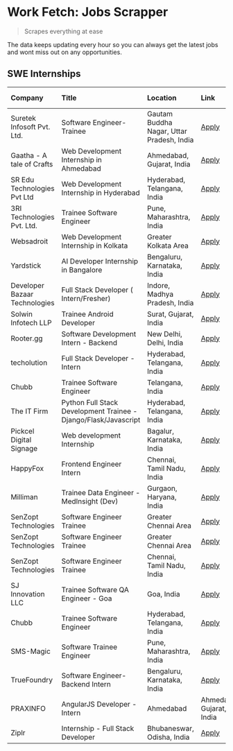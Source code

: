 # Work Fetch: Jobs Scrapper
> Scrapes everything at ease

The data keeps updating every hour so you can always get the latest jobs and wont miss out on any opportunities.

## SWE Internships
<!--START_SECTION:workfetch-->
| Company                       | Title                                                           | Location                                  | Link                                                                                                                                                                                                                                                                               | Date Posted   |
|:------------------------------|:----------------------------------------------------------------|:------------------------------------------|:-----------------------------------------------------------------------------------------------------------------------------------------------------------------------------------------------------------------------------------------------------------------------------------|:--------------|
| Suretek Infosoft Pvt. Ltd.    | Software Engineer-Trainee                                       | Gautam Buddha Nagar, Uttar Pradesh, India | [Apply](https://in.linkedin.com/jobs/view/software-engineer-trainee-at-suretek-infosoft-pvt-ltd-3916999948?position=7&pageNum=0&refId=klpBLCXCOKf0LlhqRBfa0Q%3D%3D&trackingId=i4Roijw5ht5xiirMLjHg0g%3D%3D&trk=public_jobs_jserp-result_search-card)                               | 2024-05-04    |
| Gaatha - A tale of Crafts     | Web Development Internship in Ahmedabad                         | Ahmedabad, Gujarat, India                 | [Apply](https://in.linkedin.com/jobs/view/web-development-internship-in-ahmedabad-at-gaatha-a-tale-of-crafts-3916399935?position=6&pageNum=10&refId=kYh%2BzdnH%2FTw%2BYxahRzhVOA%3D%3D&trackingId=zWW8GPPcIpRf%2FGAGYox2PQ%3D%3D&trk=public_jobs_jserp-result_search-card)         | 2024-05-02    |
| SR Edu Technologies Pvt Ltd   | Web Development Internship in Hyderabad                         | Hyderabad, Telangana, India               | [Apply](https://in.linkedin.com/jobs/view/web-development-internship-in-hyderabad-at-sr-edu-technologies-pvt-ltd-3915582854?position=8&pageNum=0&refId=klpBLCXCOKf0LlhqRBfa0Q%3D%3D&trackingId=zcJxMmv6Uyc2neEnjT806g%3D%3D&trk=public_jobs_jserp-result_search-card)              | 2024-05-01    |
| 3RI Technologies Pvt. Ltd.    | Trainee Software Engineer                                       | Pune, Maharashtra, India                  | [Apply](https://in.linkedin.com/jobs/view/trainee-software-engineer-at-3ri-technologies-pvt-ltd-3912869178?position=10&pageNum=5&refId=Tv%2BNDF%2F%2FUE5x0FOACTU1hA%3D%3D&trackingId=6LygsT65dfrt5r3J%2BgXeLw%3D%3D&trk=public_jobs_jserp-result_search-card)                      | 2024-05-01    |
| Websadroit                    | Web Development Internship in Kolkata                           | Greater Kolkata Area                      | [Apply](https://in.linkedin.com/jobs/view/web-development-internship-in-kolkata-at-websadroit-3914688651?position=3&pageNum=7&refId=ji3XfsRjeGWvzoPxhyz6kw%3D%3D&trackingId=XoTC74GjQuBPG3cLhD9Ymw%3D%3D&trk=public_jobs_jserp-result_search-card)                                 | 2024-04-30    |
| Yardstick                     | AI Developer Internship in Bangalore                            | Bengaluru, Karnataka, India               | [Apply](https://in.linkedin.com/jobs/view/ai-developer-internship-in-bangalore-at-yardstick-3912040150?position=3&pageNum=0&refId=klpBLCXCOKf0LlhqRBfa0Q%3D%3D&trackingId=gysjailNzwVm6P%2FZUFtctQ%3D%3D&trk=public_jobs_jserp-result_search-card)                                 | 2024-04-26    |
| Developer Bazaar Technologies | Full Stack Developer ( Intern/Fresher)                          | Indore, Madhya Pradesh, India             | [Apply](https://in.linkedin.com/jobs/view/full-stack-developer-intern-fresher-at-developer-bazaar-technologies-3911563564?position=2&pageNum=7&refId=ji3XfsRjeGWvzoPxhyz6kw%3D%3D&trackingId=IBEiBN1nqP35zkHFKBxMcQ%3D%3D&trk=public_jobs_jserp-result_search-card)                | 2024-04-26    |
| Solwin Infotech LLP           | Trainee Android Developer                                       | Surat, Gujarat, India                     | [Apply](https://in.linkedin.com/jobs/view/trainee-android-developer-at-solwin-infotech-llp-3909398018?position=4&pageNum=7&refId=ji3XfsRjeGWvzoPxhyz6kw%3D%3D&trackingId=nDxcXrBvAo2Nc6A0pvPkfw%3D%3D&trk=public_jobs_jserp-result_search-card)                                    | 2024-04-26    |
| Rooter.gg                     | Software Development Intern - Backend                           | New Delhi, Delhi, India                   | [Apply](https://in.linkedin.com/jobs/view/software-development-intern-backend-at-rooter-gg-3907328993?position=1&pageNum=7&refId=ji3XfsRjeGWvzoPxhyz6kw%3D%3D&trackingId=EpK%2BqB%2BCxXWSMy7WngfWKQ%3D%3D&trk=public_jobs_jserp-result_search-card)                                | 2024-04-23    |
| techolution                   | Full Stack Developer - Intern                                   | Hyderabad, Telangana, India               | [Apply](https://in.linkedin.com/jobs/view/full-stack-developer-intern-at-techolution-3904814977?position=6&pageNum=2&refId=ZIFbiThcd4jhjQZguaQRtw%3D%3D&trackingId=3TIfGa9TNVLueioFNumcwQ%3D%3D&trk=public_jobs_jserp-result_search-card)                                          | 2024-04-18    |
| Chubb                         | Trainee Software Engineer                                       | Telangana, India                          | [Apply](https://in.linkedin.com/jobs/view/trainee-software-engineer-at-chubb-3909641440?position=2&pageNum=0&refId=klpBLCXCOKf0LlhqRBfa0Q%3D%3D&trackingId=wZPIUeQ%2B6oU%2ByA%2FobAtALg%3D%3D&trk=public_jobs_jserp-result_search-card)                                            | 2024-03-30    |
| The IT Firm                   | Python Full Stack Development Trainee - Django/Flask/Javascript | Hyderabad, Telangana, India               | [Apply](https://in.linkedin.com/jobs/view/python-full-stack-development-trainee-django-flask-javascript-at-the-it-firm-3864185812?position=8&pageNum=10&refId=kYh%2BzdnH%2FTw%2BYxahRzhVOA%3D%3D&trackingId=pNutZ8tpEspIKnQ5zEwDHQ%3D%3D&trk=public_jobs_jserp-result_search-card) | 2024-03-22    |
| Pickcel Digital Signage       | Web development Internship                                      | Bagalur, Karnataka, India                 | [Apply](https://in.linkedin.com/jobs/view/web-development-internship-at-pickcel-digital-signage-3849506118?position=8&pageNum=5&refId=Tv%2BNDF%2F%2FUE5x0FOACTU1hA%3D%3D&trackingId=yomCBSwqA%2F%2FPRcFaJYyvxg%3D%3D&trk=public_jobs_jserp-result_search-card)                     | 2024-03-08    |
| HappyFox                      | Frontend Engineer Intern                                        | Chennai, Tamil Nadu, India                | [Apply](https://in.linkedin.com/jobs/view/frontend-engineer-intern-at-happyfox-3848357951?position=5&pageNum=5&refId=Tv%2BNDF%2F%2FUE5x0FOACTU1hA%3D%3D&trackingId=EjjFONuhQuMLgbphlIX1uw%3D%3D&trk=public_jobs_jserp-result_search-card)                                          | 2024-03-07    |
| Milliman                      | Trainee Data Engineer - MedInsight (Dev)                        | Gurgaon, Haryana, India                   | [Apply](https://in.linkedin.com/jobs/view/trainee-data-engineer-medinsight-dev-at-milliman-3789275187?position=10&pageNum=7&refId=ji3XfsRjeGWvzoPxhyz6kw%3D%3D&trackingId=F75rtjesZfLExDgtl4VmRg%3D%3D&trk=public_jobs_jserp-result_search-card)                                   | 2024-02-23    |
| SenZopt Technologies          | Software Engineer Trainee                                       | Greater Chennai Area                      | [Apply](https://in.linkedin.com/jobs/view/software-engineer-trainee-at-senzopt-technologies-3827688781?position=5&pageNum=0&refId=klpBLCXCOKf0LlhqRBfa0Q%3D%3D&trackingId=gGFmvOOtpko50Lxixb6dlg%3D%3D&trk=public_jobs_jserp-result_search-card)                                   | 2024-02-12    |
| SenZopt Technologies          | Software Engineer Trainee                                       | Greater Chennai Area                      | [Apply](https://in.linkedin.com/jobs/view/software-engineer-trainee-at-senzopt-technologies-3827688781?position=8&pageNum=2&refId=ZIFbiThcd4jhjQZguaQRtw%3D%3D&trackingId=he2Kjmoy%2B%2FO01DKpl2WyrA%3D%3D&trk=public_jobs_jserp-result_search-card)                               | 2024-02-12    |
| SenZopt Technologies          | Software Engineer Trainee                                       | Chennai, Tamil Nadu, India                | [Apply](https://in.linkedin.com/jobs/view/software-engineer-trainee-at-senzopt-technologies-3827686880?position=2&pageNum=5&refId=Tv%2BNDF%2F%2FUE5x0FOACTU1hA%3D%3D&trackingId=IiuvKehtmfhecAZcd%2FSDtA%3D%3D&trk=public_jobs_jserp-result_search-card)                           | 2024-02-12    |
| SJ Innovation LLC             | Trainee Software QA Engineer - Goa                              | Goa, India                                | [Apply](https://in.linkedin.com/jobs/view/trainee-software-qa-engineer-goa-at-sj-innovation-llc-3804578231?position=5&pageNum=10&refId=kYh%2BzdnH%2FTw%2BYxahRzhVOA%3D%3D&trackingId=ViwoCs2UYoTblDkZvviqDg%3D%3D&trk=public_jobs_jserp-result_search-card)                        | 2024-01-18    |
| Chubb                         | Trainee Software Engineer                                       | Hyderabad, Telangana, India               | [Apply](https://in.linkedin.com/jobs/view/trainee-software-engineer-at-chubb-3811550279?position=5&pageNum=7&refId=ji3XfsRjeGWvzoPxhyz6kw%3D%3D&trackingId=%2BpJYDn31Izmafn7WGUgRrQ%3D%3D&trk=public_jobs_jserp-result_search-card)                                                | 2023-12-28    |
| SMS-Magic                     | Software Trainee Engineer                                       | Pune, Maharashtra, India                  | [Apply](https://in.linkedin.com/jobs/view/software-trainee-engineer-at-sms-magic-3761409781?position=1&pageNum=2&refId=ZIFbiThcd4jhjQZguaQRtw%3D%3D&trackingId=DdjRFlTT0IrkUdZ8oXo1sw%3D%3D&trk=public_jobs_jserp-result_search-card)                                              | 2023-11-16    |
| TrueFoundry                   | Software Engineer-Backend Intern                                | Bengaluru, Karnataka, India               | [Apply](https://in.linkedin.com/jobs/view/software-engineer-backend-intern-at-truefoundry-3779508170?position=2&pageNum=2&refId=ZIFbiThcd4jhjQZguaQRtw%3D%3D&trackingId=dbRMcXDBK1gsfr3Ry4eqzQ%3D%3D&trk=public_jobs_jserp-result_search-card)                                     | 2023-11-10    |
| PRAXINFO                      | AngularJS Developer - Intern | Ahmedabad                        | Ahmedabad, Gujarat, India                 | [Apply](https://in.linkedin.com/jobs/view/angularjs-developer-intern-ahmedabad-at-praxinfo-3656594961?position=1&pageNum=10&refId=kYh%2BzdnH%2FTw%2BYxahRzhVOA%3D%3D&trackingId=RtrpHy09W%2BT4J9kM7%2FtFsg%3D%3D&trk=public_jobs_jserp-result_search-card)                         | 2023-06-12    |
| Ziplr                         | Internship - Full Stack Developer                               | Bhubaneswar, Odisha, India                | [Apply](https://in.linkedin.com/jobs/view/internship-full-stack-developer-at-ziplr-3645675705?position=7&pageNum=7&refId=ji3XfsRjeGWvzoPxhyz6kw%3D%3D&trackingId=DvjEun9RO78Y1EITh6eT5g%3D%3D&trk=public_jobs_jserp-result_search-card)                                            | 2023-06-02    |
<!--END_SECTION:workfetch-->
